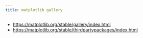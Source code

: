 ```yaml
---
title: matplotlib gallery
---
```


- <https://matplotlib.org/stable/gallery/index.html>
- <https://matplotlib.org/stable/thirdpartypackages/index.html>

